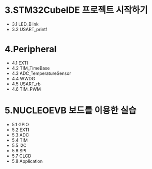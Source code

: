 # 3.STM32CubeIDE 프로젝트 시작하기
* 3.1 LED_Blink
* 3.2 USART_printf

# 4.Peripheral
* 4.1 EXTI
* 4.2 TIM_TimeBase
* 4.3 ADC_TemperatureSensor
* 4.4 WWDG
* 4.5 USART_rb
* 4.6 TIM_PWM

# 5.NUCLEOEVB 보드를 이용한 실습
* 5.1 GPIO
* 5.2 EXTI
* 5.3 ADC
* 5.4 TIM
* 5.5 I2C
* 5.6 SPI
* 5.7 CLCD
* 5.8 Application
